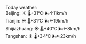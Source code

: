 Today weather:  
Beijing: ☀️   🌡️+31°C 🌬️↑11km/h  
Tianjin: ☀️   🌡️+31°C 🌬️←19km/h  
Shijiazhuang: ☀️   🌡️+40°C 🌬️←8km/h  
Tangshan: ☀️   🌡️+34°C 🌬️↖23km/h  
